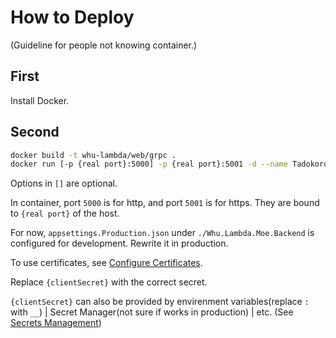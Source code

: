 # How to Deploy

(Guideline for people not knowing container.)

## First

Install Docker.

## Second

```bash
docker build -t whu-lambda/web/grpc .
docker run [-p {real port}:5000] -p {real port}:5001 -d --name TadokoroKoji whu-lambda/web/grpc Github:ClientSecret={clientSecret} Microsoft:ClientSecret={clientSecret}
```

Options in `[]` are optional.

In container, port `5000` is for http, and port `5001` is for https. They are bound to `{real port}` of the host.

For now, `appsettings.Production.json` under `./Whu.Lambda.Moe.Backend` is configured for development. Rewrite it in production.

To use certificates, see [Configure Certificates](https://docs.microsoft.com/en-us/aspnet/core/fundamentals/servers/kestrel/endpoints?view=aspnetcore-6.0#replace-the-default-certificate-from-configuration).

Replace `{clientSecret}` with the correct secret.

`{clientSecret}` can also be provided by envirenment variables(replace `:` with `__`) | Secret Manager(not sure if works in production) | etc.
(See [Secrets Management](https://docs.microsoft.com/en-us/aspnet/core/security/app-secrets))
